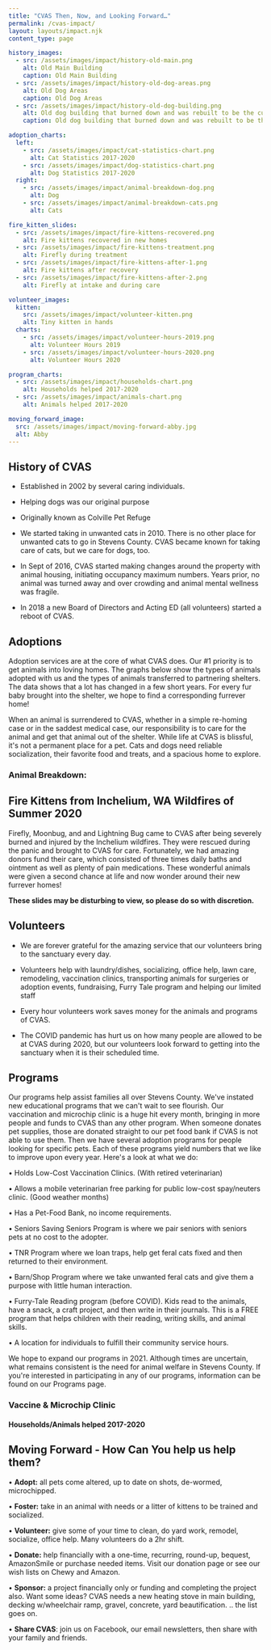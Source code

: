 ```yaml
---
title: "CVAS Then, Now, and Looking Forward…"
permalink: /cvas-impact/
layout: layouts/impact.njk
content_type: page

history_images:
  - src: /assets/images/impact/history-old-main.png
    alt: Old Main Building
    caption: Old Main Building
  - src: /assets/images/impact/history-old-dog-areas.png
    alt: Old Dog Areas
    caption: Old Dog Areas
  - src: /assets/images/impact/history-old-dog-building.png
    alt: Old dog building that burned down and was rebuilt to be the current cat building
    caption: Old dog building that burned down and was rebuilt to be the current cat building

adoption_charts:
  left:
    - src: /assets/images/impact/cat-statistics-chart.png
      alt: Cat Statistics 2017-2020
    - src: /assets/images/impact/dog-statistics-chart.png
      alt: Dog Statistics 2017-2020
  right:
    - src: /assets/images/impact/animal-breakdown-dog.png
      alt: Dog
    - src: /assets/images/impact/animal-breakdown-cats.png
      alt: Cats

fire_kitten_slides:
  - src: /assets/images/impact/fire-kittens-recovered.png
    alt: Fire kittens recovered in new homes
  - src: /assets/images/impact/fire-kittens-treatment.png
    alt: Firefly during treatment
  - src: /assets/images/impact/fire-kittens-after-1.png
    alt: Fire kittens after recovery
  - src: /assets/images/impact/fire-kittens-after-2.png
    alt: Firefly at intake and during care

volunteer_images:
  kitten: 
    src: /assets/images/impact/volunteer-kitten.png
    alt: Tiny kitten in hands
  charts:
    - src: /assets/images/impact/volunteer-hours-2019.png
      alt: Volunteer Hours 2019
    - src: /assets/images/impact/volunteer-hours-2020.png
      alt: Volunteer Hours 2020

program_charts:
  - src: /assets/images/impact/households-chart.png
    alt: Households helped 2017-2020
  - src: /assets/images/impact/animals-chart.png
    alt: Animals helped 2017-2020

moving_forward_image:
  src: /assets/images/impact/moving-forward-abby.jpg
  alt: Abby
---
```


## History of CVAS

- Established in 2002 by several caring individuals.

- Helping dogs was our original purpose

- Originally known as Colville Pet Refuge

- We started taking in unwanted cats in 2010. There is no other place for unwanted cats to go in Stevens County. CVAS became known for taking care of cats, but we care for dogs, too.

- In Sept of 2016, CVAS started making changes around the property with animal housing, initiating occupancy maximum numbers. Years prior, no animal was turned away and over crowding and animal mental wellness was fragile.

- In 2018 a new Board of Directors and Acting ED (all volunteers) started a reboot of CVAS.

## Adoptions

Adoption services are at the core of what CVAS does. Our #1 priority is to get animals into loving homes. The graphs below show the types of animals adopted with us and the types of animals transferred to partnering shelters. The data shows that a lot has changed in a few short years. For every fur baby brought into the shelter, we hope to find a corresponding furrever home!

When an animal is surrendered to CVAS, whether in a simple re-homing case or in the saddest medical case, our responsibility is to care for the animal and get that animal out of the shelter. While life at CVAS is blissful, it's not a permanent place for a pet. Cats and dogs need reliable socialization, their favorite food and treats, and a spacious home to explore.

### Animal Breakdown:

## Fire Kittens from Inchelium, WA Wildfires of Summer 2020

Firefly, Moonbug, and and Lightning Bug came to CVAS after being severely burned and injured by the Inchelium wildfires. They were rescued during the panic and brought to CVAS for care. Fortunately, we had amazing donors fund their care, which consisted of three times daily baths and ointment as well as plenty of pain medications. These wonderful animals were given a second chance at life and now wonder around their new furrever homes!

**These slides may be disturbing to view, so please do so with discretion.**

## Volunteers

- We are forever grateful for the amazing service that our volunteers bring to the sanctuary every day.

- Volunteers help with laundry/dishes, socializing, office help, lawn care, remodeling, vaccination clinics, transporting animals for surgeries or adoption events, fundraising, Furry Tale program and helping our limited staff

- Every hour volunteers work saves money for the animals and programs of CVAS.

- The COVID pandemic has hurt us on how many people are allowed to be at CVAS during 2020, but our volunteers look forward to getting into the sanctuary when it is their scheduled time.

## Programs

Our programs help assist families all over Stevens County. We've instated new educational programs that we can't wait to see flourish. Our vaccination and microchip clinic is a huge hit every month, bringing in more people and funds to CVAS than any other program. When someone donates pet supplies, those are donated straight to our pet food bank if CVAS is not able to use them. Then we have several adoption programs for people looking for specific pets. Each of these programs yield numbers that we like to improve upon every year. Here's a look at what we do:

• Holds Low-Cost Vaccination Clinics. (With retired veterinarian)

• Allows a mobile veterinarian free parking for public low-cost spay/neuters clinic. (Good weather months)

• Has a Pet-Food Bank, no income requirements.

• Seniors Saving Seniors Program is where we pair seniors with seniors pets at no cost to the adopter.

• TNR Program where we loan traps, help get feral cats fixed and then returned to their environment.

• Barn/Shop Program where we take unwanted feral cats and give them a purpose with little human interaction.

• Furry-Tale Reading program (before COVID). Kids read to the animals, have a snack, a craft project, and then write in their journals. This is a FREE program that helps children with their reading, writing skills, and animal skills.

• A location for individuals to fulfill their community service hours.

We hope to expand our programs in 2021. Although times are uncertain, what remains consistent is the need for animal welfare in Stevens County. If you're interested in participating in any of our programs, information can be found on our Programs page.

### Vaccine & Microchip Clinic
#### Households/Animals helped 2017-2020

## Moving Forward - How Can You help us help them?

• **Adopt:** all pets come altered, up to date on shots, de-wormed, microchipped.

• **Foster:** take in an animal with needs or a litter of kittens to be trained and socialized.

• **Volunteer:** give some of your time to clean, do yard work, remodel, socialize, office help. Many volunteers do a 2hr shift.

• **Donate:** help financially with a one-time, recurring, round-up, bequest, AmazonSmile or purchase needed items. Visit our donation page or see our wish lists on Chewy and Amazon.

• **Sponsor:** a project financially only or funding and completing the project also. Want some ideas? CVAS needs a new heating stove in main building, decking w/wheelchair ramp, gravel, concrete, yard beautification. .. the list goes on.

• **Share CVAS**: join us on Facebook, our email newsletters, then share with your family and friends.